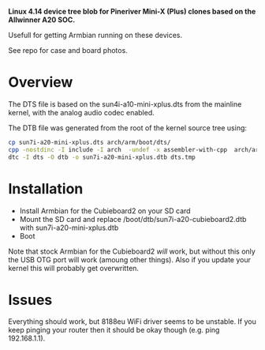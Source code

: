 **Linux 4.14 device tree blob for Pineriver Mini-X (Plus) clones based on the Allwinner A20 SOC.**

Usefull for getting Armbian running on these devices.

See repo for case and board photos.

# Overview

The DTS file is based on the sun4i-a10-mini-xplus.dts from the mainline kernel, with the analog audio codec enabled.

The DTB file was generated from the root of the kernel source tree using:

```sh
cp sun7i-a20-mini-xplus.dts arch/arm/boot/dts/
cpp -nostdinc -I include -I arch  -undef -x assembler-with-cpp  arch/arm/boot/dts/sun7i-a20-mini-xplus.dts dts.tmp
dtc -I dts -O dtb -o sun7i-a20-mini-xplus.dtb dts.tmp
```

# Installation

* Install Armbian for the Cubieboard2 on your SD card
* Mount the SD card and replace /boot/dtb/sun7i-a20-cubieboard2.dtb with sun7i-a20-mini-xplus.dtb
* Boot

Note that stock Armbian for the Cubieboard2 *will* work, but without this only the USB OTG port will work (amoung other things). Also if you update your kernel this will probably get overwritten.

# Issues

Everything should work, but 8188eu WiFi driver seems to be unstable. If you keep pinging your router then it should be okay though (e.g. ping 192.168.1.1).
